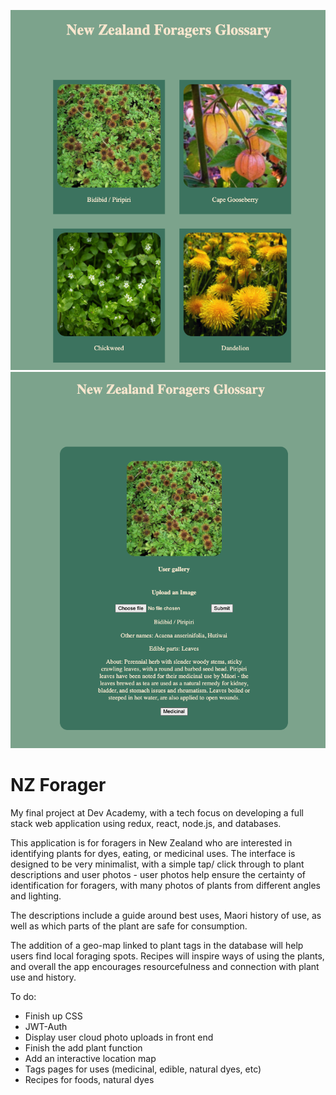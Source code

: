 <img src = './server/public/images/Readme.png'> </img>
<img src = './server/public/images/Readme2.png'> </img>

# NZ Forager 
My final project at Dev Academy, with a tech focus on developing a full stack web application using redux, react, node.js, and databases.

This application is for foragers in New Zealand who are interested in identifying plants for dyes, eating, or medicinal uses. The interface is designed to be very minimalist, with a simple tap/ click through to plant descriptions and user photos - user photos help ensure the certainty of identification for foragers, with many photos of plants from different angles and lighting. 

The descriptions include a guide around best uses, Maori history of use, as well as which parts of the plant are safe for consumption. 

The addition of a geo-map linked to plant tags in the database will help users find local foraging spots. Recipes will inspire ways of using the plants, and overall the app encourages resourcefulness and connection with plant use and history.


To do:
- Finish up CSS 
- JWT-Auth
- Display user cloud photo uploads in front end 
- Finish the add plant function
- Add an interactive location map
- Tags pages for uses (medicinal, edible, natural dyes, etc)
- Recipes for foods, natural dyes



